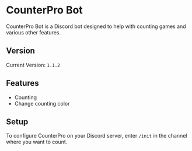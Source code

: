 # CounterPro Bot

CounterPro Bot is a Discord bot designed to help with counting games and various other features.

## Version

Current Version: `1.1.2`

## Features

- Counting 
- Change counting color

## Setup

To configure CounterPro on your Discord server, enter `/init` in the channel where you want to count.
